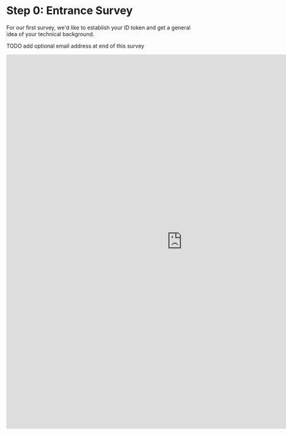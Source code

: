 # Step 0: Entrance Survey

For our first survey, we'd like to establish your ID token and get a general
idea of your technical background.

TODO add optional email address at end of this survey

<iframe
  width="920" height="980" frameborder="0" marginheight="0" marginwidth="0"
  src="https://docs.google.com/forms/d/1ZjQzyaXOZE9p3x2LJ-8u_Uowkp3_NrPyD-PtIjT_E40/viewform?embedded=true"
>Loading...</iframe>
